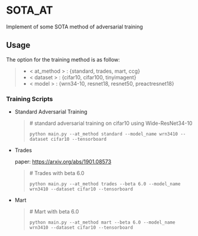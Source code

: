 # SOTA_AT
 Implement of some SOTA method of adversarial training



## Usage

The option for the training method is as follow:

> + < at_method > : {standard, trades, mart, ccg}
> + < dataset > : {cifar10, cifar100, tinyimagent}
> + < model > : {wrn34-10, resnet18, resnet50, preactresnet18}



### Training Scripts

+ Standard Adversarial Training

  > \# standard adversarial training on cifar10 using Wide-ResNet34-10
  >
  > `python main.py --at_method standard --model_name wrn3410 --dataset cifar10 --tensorboard`

+ Trades

  paper: https://arxiv.org/abs/1901.08573

  > \# Trades with beta 6.0
  >
  > `python main.py --at_method trades --beta 6.0 --model_name wrn3410 --dataset cifar10 --tensorboard`

+ Mart

  > \# Mart with beta 6.0
  >
  > `python main.py --at_method mart --beta 6.0 --model_name wrn3410 --dataset cifar10 --tensorboard`
